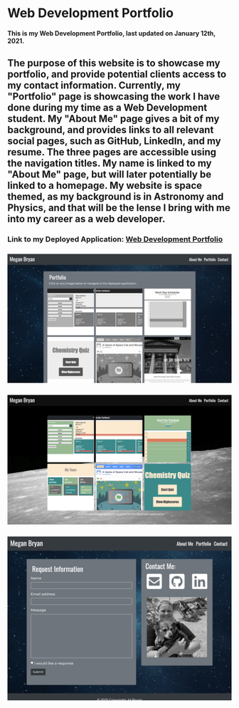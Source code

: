# Web Development Portfolio
#### This is my Web Development Portfolio, last updated on January 12th, 2021.

## The purpose of this website is to showcase my portfolio, and provide potential clients access to my contact information. Currently, my "Portfolio" page is showcasing the work I have done during my time as a Web Development student. My "About Me" page gives a bit of my background, and provides links to all relevant social pages, such as GitHub, LinkedIn, and my resume. The three pages are accessible using the navigation titles. My name is linked to my "About Me" page, but will later potentially be linked to a homepage. My website is space themed, as my background is in Astronomy and Physics, and that will be the lense I bring with me into my career as a web developer. 

### Link to my Deployed Application: [Web Development Portfolio](https://meganbryan.github.io/WebDevelopmentPortfolio/)

### ![About Me Screenshot](./Assets/AboutMe_SS.jpeg)
### ![Portfolio Screenshot](./Assets/Portfolio_SS.jpeg)
### ![Contact Screenshot](./Assets/Contact_SS.jpeg)
